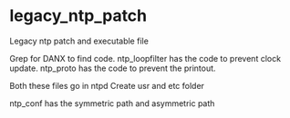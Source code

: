 legacy_ntp_patch
================

Legacy ntp patch and executable file

Grep for DANX to find code.
ntp_loopfilter has the code to prevent clock update.
ntp_proto has the code to prevent the printout.

Both these files go in ntpd
Create usr and etc folder

ntp_conf has the symmetric path and asymmetric path
